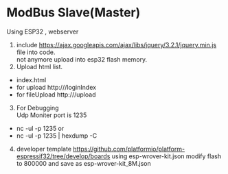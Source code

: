 # ModBus Slave(Master)

Using ESP32 , webserver

1. include https://ajax.googleapis.com/ajax/libs/jquery/3.2.1/jquery.min.js file into code.  
   not anymore upload into esp32 flash memory.
2. Upload html list.

- index.html
- for upload http://<url>/loginIndex
- for fileUpload http://<url>/upload 


3. For Debugging  
   Udp Moniter port is 1235

- nc -ul -p 1235 or
- nc -ul -p 1235 | hexdump -C

4. developer template 
   https://github.com/platformio/platform-espressif32/tree/develop/boards
   using esp-wrover-kit.json
   modify flash to 800000 and save as esp-wrover-kit_8M.json

